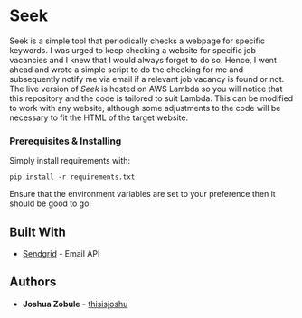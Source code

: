 # Seek

Seek is a simple tool that periodically checks a webpage for specific keywords. I was urged to keep checking a website for specific job vacancies and I knew that I would always forget to do so. Hence, I went ahead and wrote a simple script to do the checking for me and subsequently notify me via email if a relevant job vacancy is found or not. The live version of *Seek* is hosted on AWS Lambda so you will notice that this repository and the code is tailored to suit Lambda. This can be modified to work with any website, although some adjustments to the code will be necessary to fit the HTML of the target website. 


### Prerequisites & Installing

Simply install requirements with:

```
pip install -r requirements.txt
```

Ensure that the environment variables are set to your preference then it should be good to go!


## Built With

* [Sendgrid](https://app.sendgrid.com/) - Email API

## Authors

* **Joshua Zobule** - [thisisjoshu](https://github.com/thisisjoshu)